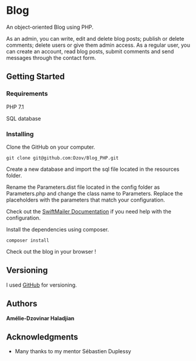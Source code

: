 # Blog

An object-oriented Blog using PHP. 

As an admin, you can write, edit and delete blog posts; publish or delete comments; delete users or give them admin access. 
As a regular user, you can create an account, read blog posts, submit comments and send messages through the contact form. 

## Getting Started

### Requirements

PHP 7.1

SQL database 

### Installing

Clone the GitHub on your computer.
```
git clone git@github.com:Dzov/Blog_PHP.git
```
Create a new database and import the sql file located in the resources folder.

Rename the Parameters.dist file located in the config folder as Parameters.php and change the class name to Parameters. 
Replace the placeholders with the parameters that match your configuration.   

Check out the [SwiftMailer Documentation](https://symfony.com/doc/current/reference/configuration/swiftmailer.html) if you need help with the configuration.

Install the dependencies using composer.
```
composer install
```

Check out the blog in your browser ! 

## Versioning

I used [GitHub](https://github.com/Dzov/Blog_PHP) for versioning. 

## Authors

**Amélie-Dzovinar Haladjian** 

## Acknowledgments

* Many thanks to my mentor Sébastien Duplessy
